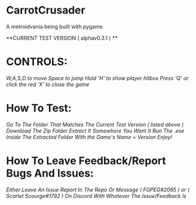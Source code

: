 # CarrotCrusader
A metroidvania being built with pygame.

**CURRENT TEST VERSION  ( alphav0.3.1 )  **

# CONTROLS:
*W,A,S,D to move*
*Space to jump*
*Hold 'H' to show player hitbox*
*Press 'Q' or click the red 'X' to close the game*


# How To Test:
*Go To The Folder That Matches The Current Test Version ( listed above )*
*Download The Zip Folder*
*Extract It Somewhere You Want It*
*Run The .exe Inside The Extracted Folder With the Game's Name + Version*
*Enjoy!*

# How To Leave Feedback/Report Bugs And Issues:
*Either Leave An Issue Report In The Repo Or Message ( FGPEG#2065 ) or ( Scarlet Scourge#1792 ) On Discord With Whatever The Issue/Feedback Is*
